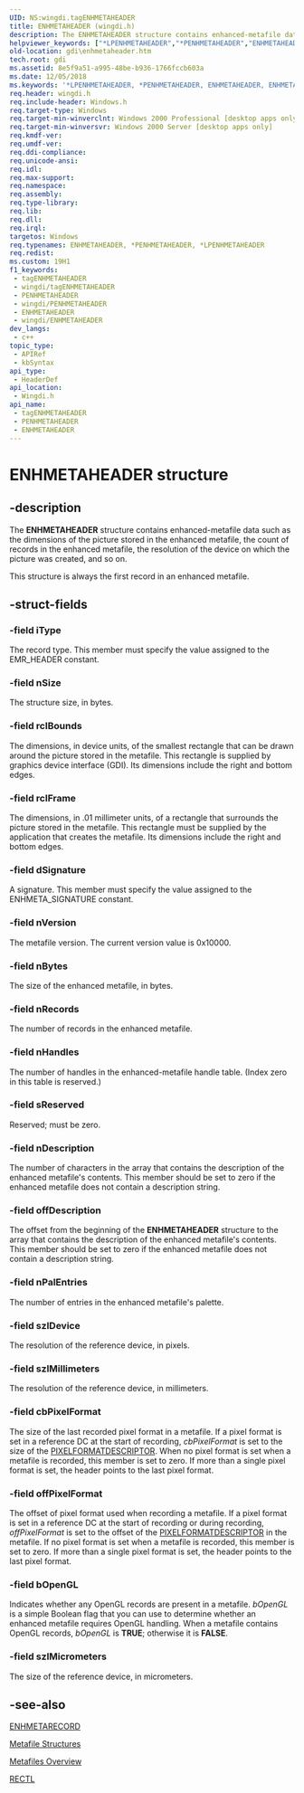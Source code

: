 ```yaml
---
UID: NS:wingdi.tagENHMETAHEADER
title: ENHMETAHEADER (wingdi.h)
description: The ENHMETAHEADER structure contains enhanced-metafile data such as the dimensions of the picture stored in the enhanced metafile, the count of records in the enhanced metafile, the resolution of the device on which the picture was created, and so on.This structure is always the first record in an enhanced metafile.
helpviewer_keywords: ["*LPENHMETAHEADER","*PENHMETAHEADER","ENHMETAHEADER","ENHMETAHEADER structure [Windows GDI]","PENHMETAHEADER","PENHMETAHEADER structure pointer [Windows GDI]","_win32_ENHMETAHEADER_str","gdi.enhmetaheader","wingdi/ENHMETAHEADER","wingdi/PENHMETAHEADER"]
old-location: gdi\enhmetaheader.htm
tech.root: gdi
ms.assetid: 8e5f9a51-a995-48be-b936-1766fccb603a
ms.date: 12/05/2018
ms.keywords: '*LPENHMETAHEADER, *PENHMETAHEADER, ENHMETAHEADER, ENHMETAHEADER structure [Windows GDI], PENHMETAHEADER, PENHMETAHEADER structure pointer [Windows GDI], _win32_ENHMETAHEADER_str, gdi.enhmetaheader, wingdi/ENHMETAHEADER, wingdi/PENHMETAHEADER'
req.header: wingdi.h
req.include-header: Windows.h
req.target-type: Windows
req.target-min-winverclnt: Windows 2000 Professional [desktop apps only]
req.target-min-winversvr: Windows 2000 Server [desktop apps only]
req.kmdf-ver: 
req.umdf-ver: 
req.ddi-compliance: 
req.unicode-ansi: 
req.idl: 
req.max-support: 
req.namespace: 
req.assembly: 
req.type-library: 
req.lib: 
req.dll: 
req.irql: 
targetos: Windows
req.typenames: ENHMETAHEADER, *PENHMETAHEADER, *LPENHMETAHEADER
req.redist: 
ms.custom: 19H1
f1_keywords:
 - tagENHMETAHEADER
 - wingdi/tagENHMETAHEADER
 - PENHMETAHEADER
 - wingdi/PENHMETAHEADER
 - ENHMETAHEADER
 - wingdi/ENHMETAHEADER
dev_langs:
 - c++
topic_type:
 - APIRef
 - kbSyntax
api_type:
 - HeaderDef
api_location:
 - Wingdi.h
api_name:
 - tagENHMETAHEADER
 - PENHMETAHEADER
 - ENHMETAHEADER
---
```


# ENHMETAHEADER structure


## -description

The <b>ENHMETAHEADER</b> structure contains enhanced-metafile data such as the dimensions of the picture stored in the enhanced metafile, 
		  the count of records in the enhanced metafile, the resolution of the device on which the picture was created, and so on.

This structure is always the first record in an enhanced
        metafile.

## -struct-fields

### -field iType

The record type. This member must specify the value assigned to the EMR_HEADER constant.

### -field nSize

The structure size, in bytes.

### -field rclBounds

The dimensions, in device units, of the smallest rectangle that can be drawn around the picture stored in the metafile. 
			 This rectangle is supplied by graphics device interface (GDI). Its dimensions include the right and bottom edges.

### -field rclFrame

The dimensions, in .01 millimeter units, of a rectangle that surrounds the picture stored in the metafile. 
			 This rectangle must be supplied by the application that creates the metafile. Its dimensions include the right and bottom edges.

### -field dSignature

A signature. This member must specify the value assigned to the ENHMETA_SIGNATURE constant.

### -field nVersion

The metafile version. The current version value is 0x10000.

### -field nBytes

The size of the enhanced metafile, in bytes.

### -field nRecords

The number of records in the enhanced metafile.

### -field nHandles

The number of handles in the enhanced-metafile handle table. (Index zero in this table is reserved.)

### -field sReserved

Reserved; must be zero.

### -field nDescription

The number of characters in the array that contains the description of the enhanced metafile's contents. 
			 This member should be set to zero if the enhanced metafile does not contain a description string.

### -field offDescription

The offset from the beginning of the <b>ENHMETAHEADER</b> structure to the array that contains the description of the enhanced metafile's contents. 
			 This member should be set to zero if the enhanced metafile does not contain a description string.

### -field nPalEntries

The number of entries in the enhanced metafile's palette.

### -field szlDevice

The resolution of the reference device, in pixels.

### -field szlMillimeters

The resolution of the reference device, in millimeters.

### -field cbPixelFormat

The size of the last recorded pixel format in a metafile. 
	 If a pixel format is set in a reference DC at the start of recording, <i>cbPixelFormat</i> is set to the size of the <a href="/windows/desktop/api/wingdi/ns-wingdi-pixelformatdescriptor">PIXELFORMATDESCRIPTOR</a>. 
	 When no pixel format is set when a metafile is recorded, this member is set to zero. 
	 If more than a single pixel format is set, the header points to the last pixel format.

### -field offPixelFormat

The offset of pixel format used when recording a metafile. 
	 If a pixel format is set in a reference DC at the start of recording or during recording, 
	 <i>offPixelFormat</i> is set to the offset of the <a href="/windows/desktop/api/wingdi/ns-wingdi-pixelformatdescriptor">PIXELFORMATDESCRIPTOR</a> in the metafile. 
	 If no pixel format is set when a metafile is recorded, this member is set to zero. 
	 If more than a single pixel format is set, the header points to the last pixel format.

### -field bOpenGL

Indicates whether any OpenGL records are present in a metafile. 
	 <i>bOpenGL</i> is a simple Boolean flag that you can use to determine whether an enhanced metafile requires OpenGL handling. 
	 When a metafile contains OpenGL records, <i>bOpenGL</i> is <b>TRUE</b>; otherwise it is <b>FALSE</b>.

### -field szlMicrometers

The size of the reference device, in micrometers.

## -see-also

<a href="/windows/desktop/api/wingdi/ns-wingdi-enhmetarecord">ENHMETARECORD</a>



<a href="/windows/desktop/gdi/metafile-structures">Metafile Structures</a>



<a href="/windows/desktop/gdi/metafiles">Metafiles Overview</a>



<a href="/previous-versions/dd162907(v=vs.85)">RECTL</a>

